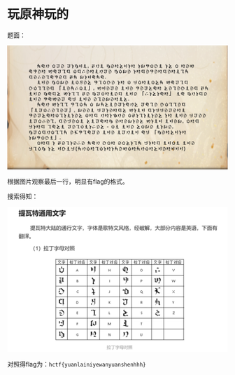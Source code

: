 # 玩原神玩的

题面：

![](./Misc1.png)

根据图片观察最后一行，明显有flag的格式。

搜索得知：

![](./Misc2.png)

对照得flag为：`hctf{yuanlainiyewanyuanshenhhh}`